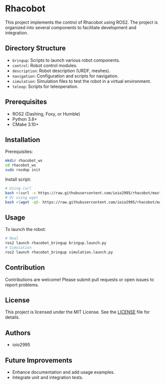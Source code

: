 # Rhacobot

This project implements the control of Rhacobot using ROS2. The project is organized into several components to facilitate development and integration.

## Directory Structure

- `bringup`: Scripts to launch various robot components.
- `control`: Robot control modules.
- `description`: Robot description (URDF, meshes).
- `navigation`: Configuration and scripts for navigation.
- `simulation`: Simulation files to test the robot in a virtual environment.
- `teleop`: Scripts for teleoperation.

## Prerequisites

- ROS2 (Dashing, Foxy, or Humble)
- Python 3.8+
- CMake 3.10+

## Installation

Prerequisites:
```bash
mkdir rhacobot_ws
cd rhacobot_ws
sudo rosdep init
```

Install script:
```bash
# Using curl
bash <(curl -s https://raw.githubusercontent.com/ioio2995/rhacobot/master/init_rhacobot.bash)
# Or using wget
bash <(wget -qO- https://raw.githubusercontent.com/ioio2995/rhacobot/master/init_rhacobot.bash)
```

## Usage

To launch the robot:
```bash
# Real
ros2 launch rhacobot_bringup bringup.launch.py
# Simulation
ros2 launch rhacobot_bringup simulation.launch.py
```

## Contribution

Contributions are welcome! Please submit pull requests or open issues to report problems.

## License

This project is licensed under the MIT License. See the [LICENSE](LICENSE) file for details.

## Authors

- ioio2995

## Future Improvements

- Enhance documentation and add usage examples.
- Integrate unit and integration tests.